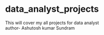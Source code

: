 # data_analyst_projects
This will cover my all projects for data analyst
<br>
author- Ashutosh kumar Sundram
